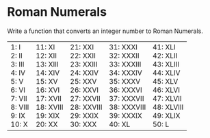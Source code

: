 # Roman Numerals

Write a function that converts an integer number to Roman Numerals.

<table>
  <tr>
    <td>
      1: I <br>
      2: II <br>
      3: III <br>
      4: IV <br>
      5: V <br>
      6: VI <br>
      7: VII <br>
      8: VIII <br>
      9: IX <br>
      10: X
    </td>
    <td>
      11: XI <br>
      12: XII <br>
      13: XIII <br>
      14: XIV <br>
      15: XV <br>
      16: XVI <br>
      17: XVII <br>
      18: XVIII <br>
      19: XIX <br>
      20: XX
    </td>
    <td>
      21: XXI <br>
      22: XXII <br>
      23: XXIII <br>
      24: XXIV <br>
      25: XXV <br>
      26: XXVI <br>
      27: XXVII <br>
      28: XXVIII <br>
      29: XXIX <br>
      30: XXX
    </td>
    <td>
      31: XXXI <br>
      32: XXXII <br>
      33: XXXIII <br>
      34: XXXIV <br>
      35: XXXV <br>
      36: XXXVI <br>
      37: XXXVII <br>
      38: XXXVIII <br>
      39: XXXIX <br>
      40: XL
    </td>
    <td>
      41: XLI <br>
      42: XLII <br>
      43: XLIII <br>
      44: XLIV <br>
      45: XLV <br>
      46: XLVI <br>
      47: XLVII <br>
      48: XLVIII <br>
      49: XLIX <br>
      50: L <br>
    </td>
  </tr>
</table>